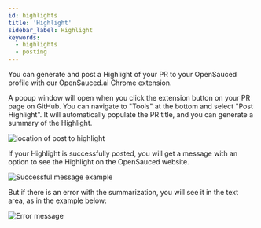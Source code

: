 ```yaml
---
id: highlights
title: 'Highlight'
sidebar_label: Highlight
keywords:
  - highlights
  - posting
---
```


You can generate and post a Highlight of your PR to your OpenSauced profile with our OpenSauced.ai Chrome extension.

A popup window will open when you click the extension button on your PR page on GitHub. You can navigate to "Tools" at the bottom and select "Post Highlight". It will automatically populate the PR title, and you can generate a summary of the Highlight.

![location of post to highlight](https://user-images.githubusercontent.com/18273833/241761099-e7a745c8-204e-4a4d-b313-867ab99af0b2.png)

If your Highlight is successfully posted, you will get a message with an option to see the Highlight on the OpenSauced website. 

![Successful message example](https://github.com/open-sauced/docs.opensauced.pizza/assets/18273833/723ac624-e996-45f8-acdf-0d3ff08af90b)

But if there is an error with the summarization, you will see it in the text area, as in the example below:

![Error message](https://user-images.githubusercontent.com/18273833/241762187-f6968a71-c344-495f-8eed-f1de9aff7599.gif)
